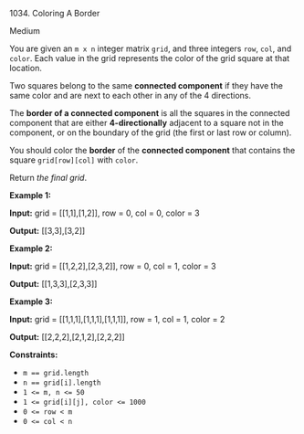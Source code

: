 1034\. Coloring A Border

Medium

You are given an `m x n` integer matrix `grid`, and three integers `row`, `col`, and `color`. Each value in the grid represents the color of the grid square at that location.

Two squares belong to the same **connected component** if they have the same color and are next to each other in any of the 4 directions.

The **border of a connected component** is all the squares in the connected component that are either **4-directionally** adjacent to a square not in the component, or on the boundary of the grid (the first or last row or column).

You should color the **border** of the **connected component** that contains the square `grid[row][col]` with `color`.

Return _the final grid_.

**Example 1:**

**Input:** grid = [[1,1],[1,2]], row = 0, col = 0, color = 3

**Output:** [[3,3],[3,2]]

**Example 2:**

**Input:** grid = [[1,2,2],[2,3,2]], row = 0, col = 1, color = 3

**Output:** [[1,3,3],[2,3,3]]

**Example 3:**

**Input:** grid = [[1,1,1],[1,1,1],[1,1,1]], row = 1, col = 1, color = 2

**Output:** [[2,2,2],[2,1,2],[2,2,2]]

**Constraints:**

*   `m == grid.length`
*   `n == grid[i].length`
*   `1 <= m, n <= 50`
*   `1 <= grid[i][j], color <= 1000`
*   `0 <= row < m`
*   `0 <= col < n`